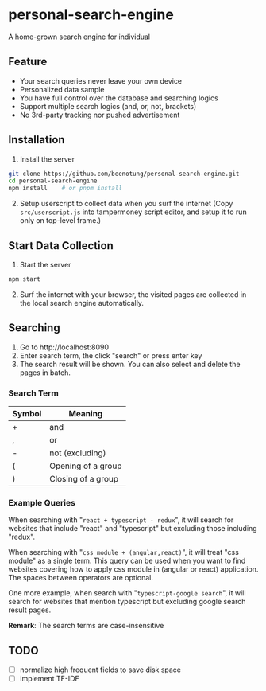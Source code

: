 # personal-search-engine

A home-grown search engine for individual

## Feature

- Your search queries never leave your own device
- Personalized data sample
- You have full control over the database and searching logics
- Support multiple search logics (and, or, not, brackets)
- No 3rd-party tracking nor pushed advertisement

## Installation

1. Install the server

```bash
git clone https://github.com/beenotung/personal-search-engine.git
cd personal-search-engine
npm install    # or pnpm install
```

2. Setup userscript to collect data when you surf the internet
   (Copy `src/userscript.js` into tampermoney script editor, and setup it to run only on top-level frame.)

## Start Data Collection

1. Start the server

```bash
npm start
```

2. Surf the internet with your browser, the visited pages are collected in the local search engine automatically.

## Searching

1. Go to http://localhost:8090
2. Enter search term, the click "search" or press enter key
3. The search result will be shown.
   You can also select and delete the pages in batch.

### Search Term

| Symbol | Meaning            |
| ------ | ------------------ |
| +      | and                |
| ,      | or                 |
| -      | not (excluding)    |
| (      | Opening of a group |
| )      | Closing of a group |

### Example Queries

When searching with "`react + typescript - redux`", it will search for websites that include "react" and "typescript" but excluding those including "redux".

When searching with "`css module + (angular,react)`", it will treat "css module" as a single term. This query can be used when you want to find websites covering how to apply css module in (angular or react) application.
The spaces between operators are optional.

One more example, when search with "`typescript-google search`", it will search for websites that mention typescript but excluding google search result pages.

**Remark**: The search terms are case-insensitive

## TODO

- [ ] normalize high frequent fields to save disk space
- [ ] implement TF-IDF

